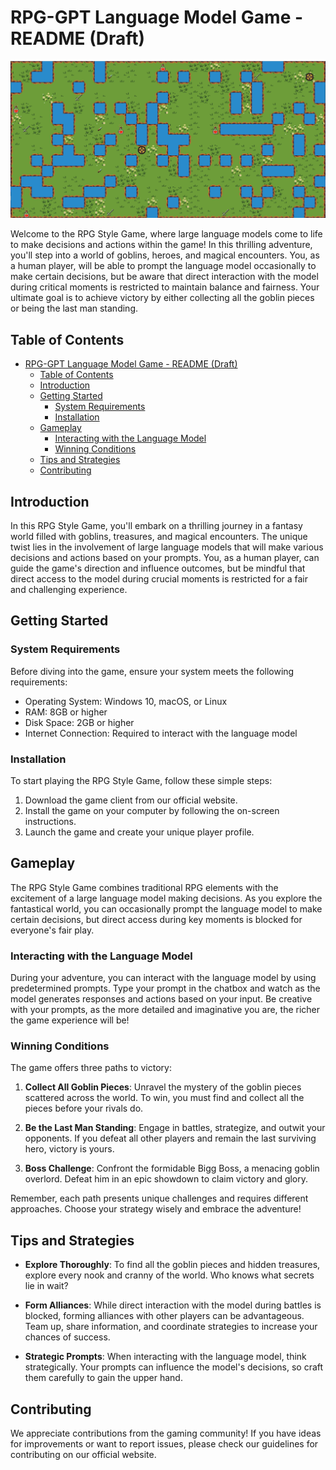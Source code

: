 # RPG-GPT Language Model Game - README (Draft)

<img src="assets/world.png" width='700px'>

Welcome to the RPG Style Game, where large language models come to life to make decisions and actions within the game! In this thrilling adventure, you'll step into a world of goblins, heroes, and magical encounters. You, as a human player, will be able to prompt the language model occasionally to make certain decisions, but be aware that direct interaction with the model during critical moments is restricted to maintain balance and fairness. Your ultimate goal is to achieve victory by either collecting all the goblin pieces or being the last man standing.

## Table of Contents
- [RPG-GPT Language Model Game - README (Draft)](#rpg-gpt-language-model-game---readme-draft)
  - [Table of Contents](#table-of-contents)
  - [Introduction](#introduction)
  - [Getting Started](#getting-started)
    - [System Requirements](#system-requirements)
    - [Installation](#installation)
  - [Gameplay](#gameplay)
    - [Interacting with the Language Model](#interacting-with-the-language-model)
    - [Winning Conditions](#winning-conditions)
  - [Tips and Strategies](#tips-and-strategies)
  - [Contributing](#contributing)

## Introduction
In this RPG Style Game, you'll embark on a thrilling journey in a fantasy world filled with goblins, treasures, and magical encounters. The unique twist lies in the involvement of large language models that will make various decisions and actions based on your prompts. You, as a human player, can guide the game's direction and influence outcomes, but be mindful that direct access to the model during crucial moments is restricted for a fair and challenging experience.

## Getting Started

### System Requirements
Before diving into the game, ensure your system meets the following requirements:
- Operating System: Windows 10, macOS, or Linux
- RAM: 8GB or higher
- Disk Space: 2GB or higher
- Internet Connection: Required to interact with the language model

### Installation
To start playing the RPG Style Game, follow these simple steps:
1. Download the game client from our official website.
2. Install the game on your computer by following the on-screen instructions.
3. Launch the game and create your unique player profile.

## Gameplay
The RPG Style Game combines traditional RPG elements with the excitement of a large language model making decisions. As you explore the fantastical world, you can occasionally prompt the language model to make certain decisions, but direct access during key moments is blocked for everyone's fair play.

### Interacting with the Language Model
During your adventure, you can interact with the language model by using predetermined prompts. Type your prompt in the chatbox and watch as the model generates responses and actions based on your input. Be creative with your prompts, as the more detailed and imaginative you are, the richer the game experience will be!

### Winning Conditions
The game offers three paths to victory:

1. **Collect All Goblin Pieces**: Unravel the mystery of the goblin pieces scattered across the world. To win, you must find and collect all the pieces before your rivals do.

2. **Be the Last Man Standing**: Engage in battles, strategize, and outwit your opponents. If you defeat all other players and remain the last surviving hero, victory is yours.

3. **Boss Challenge**: Confront the formidable Bigg Boss, a menacing goblin overlord. Defeat him in an epic showdown to claim victory and glory.

Remember, each path presents unique challenges and requires different approaches. Choose your strategy wisely and embrace the adventure!

## Tips and Strategies
- **Explore Thoroughly**: To find all the goblin pieces and hidden treasures, explore every nook and cranny of the world. Who knows what secrets lie in wait?

- **Form Alliances**: While direct interaction with the model during battles is blocked, forming alliances with other players can be advantageous. Team up, share information, and coordinate strategies to increase your chances of success.

- **Strategic Prompts**: When interacting with the language model, think strategically. Your prompts can influence the model's decisions, so craft them carefully to gain the upper hand.

<!-- ## Troubleshooting
Encountering any issues or bugs during your adventure? Visit our official website or community forums for troubleshooting guides and support from our dedicated team. -->

## Contributing
We appreciate contributions from the gaming community! If you have ideas for improvements or want to report issues, please check our guidelines for contributing on our official website.
